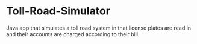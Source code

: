 # Toll-Road-Simulator
Java app that simulates a toll road system in that license plates are read in and their accounts are charged according to their bill. 
